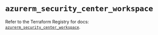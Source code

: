 # `azurerm_security_center_workspace`

Refer to the Terraform Registry for docs: [`azurerm_security_center_workspace`](https://registry.terraform.io/providers/hashicorp/azurerm/3.94.0/docs/resources/security_center_workspace).
